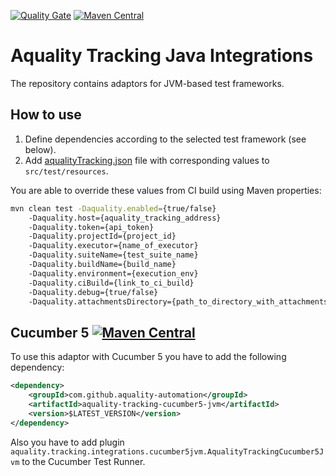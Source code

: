 [![Quality Gate](https://sonarcloud.io/api/project_badges/measure?project=aquality-automation_aquality-tracking-integrations-java&metric=alert_status)](https://sonarcloud.io/dashboard?id=aquality-automation_aquality-tracking-integrations-java)
[![Maven Central](https://maven-badges.herokuapp.com/maven-central/com.github.aquality-automation/aquality-tracking-integrations-core/badge.svg)](https://maven-badges.herokuapp.com/maven-central/com.github.aquality-automation/aquality-tracking-integrations-core)

# Aquality Tracking Java Integrations 

The repository contains adaptors for JVM-based test frameworks.

## How to use

1. Define dependencies according to the selected test framework (see below).
2. Add [aqualityTracking.json](./aquality-tracking-integrations-core/src/main/resources/aqualityTracking.json) file with corresponding values to `src/test/resources`.

You are able to override these values from CI build using Maven properties:

```bash
mvn clean test -Daquality.enabled={true/false} 
    -Daquality.host={aquality_tracking_address}
    -Daquality.token={api_token}
    -Daquality.projectId={project_id}
    -Daquality.executor={name_of_executor}
    -Daquality.suiteName={test_suite_name} 
    -Daquality.buildName={build_name} 
    -Daquality.environment={execution_env} 
    -Daquality.ciBuild={link_to_ci_build} 
    -Daquality.debug={true/false}
    -Daquality.attachmentsDirectory={path_to_directory_with_attachments}
```  

## Cucumber 5 [![Maven Central](https://maven-badges.herokuapp.com/maven-central/com.github.aquality-automation/aquality-tracking-cucumber5-jvm/badge.svg)](https://maven-badges.herokuapp.com/maven-central/com.github.aquality-automation/aquality-tracking-cucumber5-jvm)

To use this adaptor with Cucumber 5 you have to add the following dependency:

```xml
<dependency>
    <groupId>com.github.aquality-automation</groupId>
    <artifactId>aquality-tracking-cucumber5-jvm</artifactId>
    <version>$LATEST_VERSION</version>
</dependency>
```

Also you have to add plugin `aquality.tracking.integrations.cucumber5jvm.AqualityTrackingCucumber5Jvm` to the Cucumber Test Runner. 
